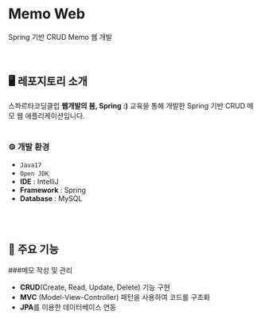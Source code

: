 # Memo Web
Spring 기반 CRUD Memo 웹 개발
<br><br><br>

## 🖥️ 레포지토리 소개
스파르타코딩클럽 **웹개발의 봄, Spring :)** 교육을 통해 개발한 Spring 기반 CRUD 메모 웹 애플리케이션입니다.
<br><br>

### ⚙️ 개발 환경
- `Java17`
- `Open JDK`
- **IDE** : IntelliJ
- **Framework** : Spring
- **Database** : MySQL

<br><br>
## 📌 주요 기능
###메모 작성 및 관리
- **CRUD**(Create, Read, Update, Delete) 기능 구현
- **MVC** (Model-View-Controller) 패턴을 사용하여 코드를 구조화
- **JPA**를 이용한 데이터베이스 연동
